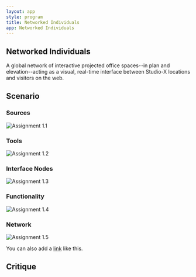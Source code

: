 ```yaml
---
layout: app
style: program
title: Networked Individuals
app: Networked Individuals
---
```

##	Networked Individuals

A global network of interactive projected office spaces--in plan and elevation--acting as a visual, real-time interface between Studio-X locations and visitors on the web. 

## Scenario

### Sources

![Assignment 1.1](https://raw.github.com/cbadal/site2site.github.io/master/programs/networked-individuals/images/S2S-Assignment-1.png)

### Tools

![Assignment 1.2](https://raw.github.com/cbadal/site2site.github.io/master/programs/networked-individuals/images/S2S-Assignment-2.png)

### Interface Nodes

![Assignment 1.3](https://raw.github.com/cbadal/site2site.github.io/master/programs/networked-individuals/images/S2S-Assignment-3.png)

### Functionality

![Assignment 1.4](https://raw.github.com/cbadal/site2site.github.io/master/programs/networked-individuals/images/S2S-Assignment-4.png)

### Network

![Assignment 1.5](https://raw.github.com/cbadal/site2site.github.io/master/programs/networked-individuals/images/S2S-Assignment-5.png)


You can also add a [link](https://www.google.com/) like this.


## Critique


